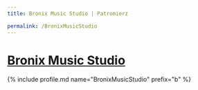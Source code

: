 ```yaml
---
title: Bronix Music Studio | Patromierz

permalink: /BronixMusicStudio
---
```


# [Bronix Music Studio](https://patronite.pl/BronixMusicStudio)

{% include profile.md name="BronixMusicStudio" prefix="b" %}
